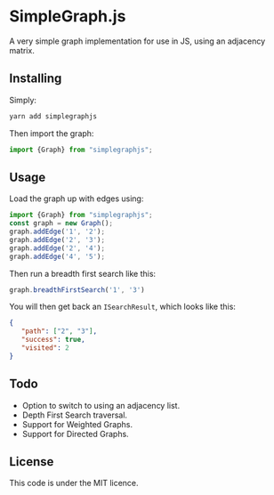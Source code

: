 # SimpleGraph.js

A very simple graph implementation for use in JS, using an adjacency matrix.

## Installing

Simply:
```bash
yarn add simplegraphjs
```

Then import the graph:
```typescript
import {Graph} from "simplegraphjs";
```

## Usage
Load the graph up with edges using:
```typescript
import {Graph} from "simplegraphjs";
const graph = new Graph();
graph.addEdge('1', '2');
graph.addEdge('2', '3');
graph.addEdge('2', '4');
graph.addEdge('4', '5');
```

Then run a breadth first search like this:
```typescript
graph.breadthFirstSearch('1', '3')
```

You will then get back an `ISearchResult`, which looks like this:
```json
{
   "path": ["2", "3"],
   "success": true,
   "visited": 2
}
```

## Todo
- Option to switch to using an adjacency list.
- Depth First Search traversal.
- Support for Weighted Graphs.
- Support for Directed Graphs.

## License
This code is under the MIT licence.